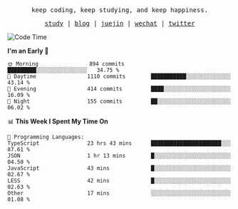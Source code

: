 <p align="center">
  <samp>
    <span>keep coding, keep studying, and keep happiness.</span>
  </samp>
</p>

<p align="center">
  <samp>
    <a href="https://github.com/ouduidui/fe-study">study</a> |
    <a href="https://deweyou.me">blog</a>  |
    <a href="https://juejin.cn/user/4309700183594366">juejin</a> |
    <a href="https://user-images.githubusercontent.com/54696834/165071004-6509e3f2-90c3-448c-9d92-3da42b0c2021.jpeg">wechat</a> |
    <a href="https://twitter.com/ouduidui">twitter</a>
  </samp>
</p>

<!--START_SECTION:waka-->
![Code Time](http://img.shields.io/badge/Code%20Time-2%2C653%20hrs%2058%20mins-blue)

**I'm an Early 🐤** 

```text
🌞 Morning                894 commits         █████████░░░░░░░░░░░░░░░░   34.75 % 
🌆 Daytime                1110 commits        ███████████░░░░░░░░░░░░░░   43.14 % 
🌃 Evening                414 commits         ████░░░░░░░░░░░░░░░░░░░░░   16.09 % 
🌙 Night                  155 commits         ██░░░░░░░░░░░░░░░░░░░░░░░   06.02 % 
```


📊 **This Week I Spent My Time On** 

```text
💬 Programming Languages: 
TypeScript               23 hrs 43 mins      ██████████████████████░░░   87.61 % 
JSON                     1 hr 13 mins        █░░░░░░░░░░░░░░░░░░░░░░░░   04.50 % 
JavaScript               43 mins             █░░░░░░░░░░░░░░░░░░░░░░░░   02.67 % 
LESS                     42 mins             █░░░░░░░░░░░░░░░░░░░░░░░░   02.63 % 
Other                    17 mins             ░░░░░░░░░░░░░░░░░░░░░░░░░   01.08 % 
```


<!--END_SECTION:waka-->
